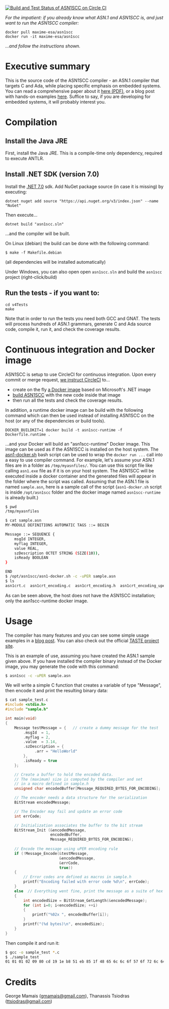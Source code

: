 [![Build and Test Status of ASN1SCC on Circle CI](https://circleci.com/gh/maxime-esa/asn1scc.svg?&style=shield&circle-token=fcc32f415742887faa6ad69826b1cf25426df086)](https://circleci.com/gh/maxime-esa/asn1scc/tree/master)

*For the impatient: if you already know what ASN.1 and ASN1SCC is, and
just want to run the ASN1SCC compiler:*

    docker pull maxime-esa/asn1scc
    docker run -it maxime-esa/asn1scc

*...and follow the instructions shown.*

Executive summary
=================

This is the source code of the ASN1SCC compiler - an ASN.1 compiler that
targets C and Ada, while placing specific emphasis on embedded systems.
You can read a comprehensive paper about it
[here (PDF)](http://web1.see.asso.fr/erts2012/Site/0P2RUC89/7C-4.pdf),
or a blog post with hands-on examples
[here](https://www.thanassis.space/asn1.html).
Suffice to say, if you are developing for embedded systems, it will probably
interest you.

Compilation
===========

## Ιnstall the Java JRE

First, install the Java JRE. This is a compile-time only dependency,
required to execute ANTLR.

## Install .NET SDK (version 7.0)

Install the [.NET 7.0](https://dotnet.microsoft.com/download/dotnet/7.0) sdk.
Add NuGet package source (in case it is missing) by executing:
    
    dotnet nuget add source "https://api.nuget.org/v3/index.json" --name "NuGet"
    
Then execute...

    dotnet build "asn1scc.sln"

...and the compiler will be built.

On Linux (debian) the build can be done with the following command:

    $ make -f Makefile.debian

(all dependencies will be installed automatically)

Under Windows, you can also open open `asn1scc.sln` and build the `asn1scc` project (right-click/build)

## Run the tests - if you want to:

    cd v4Tests
    make

Note that in order to run the tests you need both GCC and GNAT.
The tests will process hundreds of ASN.1 grammars, generate C and
Ada source code, compile it, run it, and check the coverage results.

Continuous integration and Docker image
=======================================

ASN1SCC is setup to use CircleCI for continuous integration. Upon every
commit or merge request, [we instruct CircleCI](.circleci/config.yml) to...

- create on the fly [a Docker image](Dockerfile) based on Microsoft's .NET image
- [build ASN1SCC](circleci-build.sh) with the new code inside that image
- then run all the tests and check the coverage results.

In addition, a runtime docker image can be build with the following command
which can then be used instead of installing ASN1SCC on the host (or any of
the dependencies or build tools).

    DOCKER_BUILDKIT=1 docker build -t asn1scc-runtime -f Dockerfile.runtime .

...and your Docker will build an "asn1scc-runtime" Docker image. This image can be
used as if the ASN1SCC is installed on the host system. The [asn1-docker.sh](asn1-docker.sh)
bash script can be used to wrap the `docker run ...` call into a easy to use compiler command.
For example, let's assume your ASN.1 files are in a folder as `/tmp/myasnfiles/`. You can use 
this script file like calling `asn1.exe` file as if it is on your host system. The ASN1SCC will
be executed inside a docker container and the generated files will appear in the folder
where the script was called. Assuming that the ASN.1 file is named `sample.asn`, here is a sample
call of the script (`asn1-docker.sh` script is inside `/opt/asn1scc` folder and the docker image
named `asn1scc-runtime` is already built.)

```bash
$ pwd
/tmp/myasnfiles

$ cat sample.asn 
MY-MODULE DEFINITIONS AUTOMATIC TAGS ::= BEGIN

Message ::= SEQUENCE {
    msgId INTEGER,
    myflag INTEGER,
    value REAL,
    szDescription OCTET STRING (SIZE(10)),
    isReady BOOLEAN
}

END
$ /opt/asn1scc/asn1-docker.sh -c -uPER sample.asn
$ ls 
asn1crt.c  asn1crt_encoding.c  asn1crt_encoding.h  asn1crt_encoding_uper.c  asn1crt_encoding_uper.h  asn1crt.h  sample.asn  sample.c  sample.h
```

As can be seen above, the host does not have the ASN1SCC installation; 
only the asn1scc-runtime docker image.

Usage
=====
The compiler has many features and you can see some simple usage examples in a [blog post](https://www.thanassis.space/asn1.html).
You can also check out the official [TASTE project site](https://taste.tools).

This is an example of use, assuming you have created the ASN.1 sample given above. If you have installed the compiler binary instead of the Docker image, you may generate the code with this command:

```bash
$ asn1scc -c -uPER sample.asn
```

We will write a simple C function that creates a variable of type "Message", then encode it and print the resulting binary data:

```c
$ cat sample_test.c
#include <stdio.h>
#include "sample.h"

int main(void)
{
    Message testMessage = {   // create a dummy message for the test
        .msgId  = 1,
        .myflag = 2,
        .value  = 3.14,
        .szDescription = {
             .arr = "HelloWorld"
        },
        .isReady = true
    };

    // Create a buffer to hold the encoded data.
    // The (maximum) size is computed by the compiler and set
    // in a macro defined in sample.h
    unsigned char encodedBuffer[Message_REQUIRED_BYTES_FOR_ENCODING];

    // The encoder needs a data structure for the serialization
    BitStream encodedMessage;

    // The Encoder may fail and update an error code
    int errCode;

    // Initialization associates the buffer to the bit stream
    BitStream_Init (&encodedMessage,
                    encodedBuffer,
                    Message_REQUIRED_BYTES_FOR_ENCODING);
    
    // Encode the message using uPER encoding rule
    if (!Message_Encode(&testMessage,
                        &encodedMessage,
                        &errCode,
                        true))
    {
        // Error codes are defined as macros in sample.h
        printf("Encoding failed with error code %d\n", errCode);       
    }
    else  // Everything went fine, print the message as a suite of hex numbers
    {
        int encodedSize = BitStream_GetLength(&encodedMessage);
        for (int i=0; i<encodedSize; ++i)
        {
            printf("%02x ", encodedBuffer[i]);
        }
        printf("(%d bytes)\n", encodedSize);
    }
}
```

Then compile it and run it:
```bash
$ gcc -o sample_test *.c
$ ./sample_test
01 01 01 02 09 80 cd 19 1e b8 51 eb 85 1f 48 65 6c 6c 6f 57 6f 72 6c 64 80 (25 bytes)
```

Credits
=======
George Mamais (gmamais@gmail.com), Thanassis Tsiodras (ttsiodras@gmail.com)
